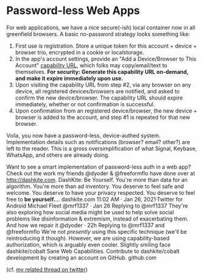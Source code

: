 # Password-less Web Apps
For web applications, we have a nice secure(-ish) local container now in all greenfield browsers. A basic no-password strategy looks something like:

1. First use _is_ registration. Store a unique token for this account + device + browser trio, encrypted in a cookie or localstorage.  
2. In the app's account settings, provide an "Add a Device/Browser to This Account" [capability URL](https://www.w3.org/TR/capability-urls/), which folks may copy/email/text to themselves. **For security: Generate this capability URL on-demand, and make it expire immediately upon use.**
3. Upon visiting the capability URL from step #2, via any browser on any device, all registered devices/browsers are notified, and asked to confirm the new device/browser. The capability URL should expire immediately, whether or not confirmation is successful.
4. Upon confirmation from an registered device/browser, the new device + browser is added to the account, and step #1 is repeated for that new browser.

Voila, you now have a password-less, device-authed system. Implementation details such as notifications (browser? email? other?) are left to the reader. This is a gross oversimplification of what Signal, Keybase, WhatsApp, and others are already doing.

Want to see a smart implementation of password-less auth in a web app? Check out the work my friends @dyoder & @freeformflo have done over at http://dashkite.com.
DashKite: Be Yourself.
You're more than data for an algorithm. You're more than ad inventory. You deserve to feel safe and welcome. You deserve to have your privacy respected. You deserve to feel free to **be yourself.**...
dashkite.com
11:02 AM · Jan 26, 2021·Twitter for Android
Michael Fleet
@mrf1337
·
Jan 26
Replying to 
@mrf1337
They're also exploring how social media might be used to help solve  social problems like disinformation & extremism, instead of exacerbating them.
And how we repair it
@dyoder
·
22h
Replying to 
@mrf1337
 and 
@freeformflo
We're not *presently* using this specific technique (we'll be reintroducing it though). However, we are using capability-based authorization, which is arguably even cooler. 
Slightly smiling face
dashkite/cobalt
Sane Web Capabilities. Contribute to dashkite/cobalt development by creating an account on GitHub.
github.com


(cf. [my related thread on twitter](https://twitter.com/mrf1337/status/1354095045343924224?s=20))
<!--stackedit_data:
eyJoaXN0b3J5IjpbMTk4MTg1MTA1MV19
-->